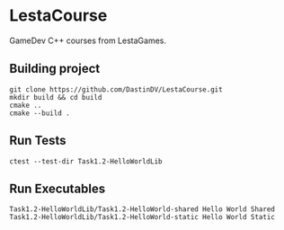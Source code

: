 # LestaCourse

GameDev C++ courses from LestaGames.

## Building project

```
git clone https://github.com/DastinDV/LestaCourse.git
mkdir build && cd build  
cmake ..  
cmake --build . 
```

## Run Tests
```
ctest --test-dir Task1.2-HelloWorldLib
```

## Run Executables
```
Task1.2-HelloWorldLib/Task1.2-HelloWorld-shared Hello World Shared
Task1.2-HelloWorldLib/Task1.2-HelloWorld-static Hello World Static
```
